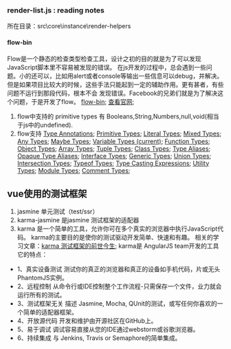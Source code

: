 ### render-list.js    : reading notes
 所在目录：src\core\instance\render-helpers
 
#### flow-bin  
Flow是一个静态的检查类型检查工具，设计之初的目的就是为了可以发现JavaScript脚本里不容易被发现的错误。
在js开发的过程中，总会遇到一些问题。小的还可以，比如用alert或者console等输出一些信息可以debug，并解决。
但是如果项目比较大的时候，这些手法只能起到一定的辅助作用。更有甚者，有些问题不运行到那段代码，根本不会
发现错误。Facebook的兄弟们就是为了解决这个问题，于是开发了flow。
[flow-bin](https://github.com/flowtype/flow-bin);
[查看官网](https://flow.org/);

1. flow中支持的 primitive types  有  Booleans,String,Numbers,null,void(相当于js中的undefined).
2. flow支持
[Type Annotations](https://flow.org/en/docs/types/);
[Primitive Types](https://flow.org/en/docs/types/primitives/);
[Literal Types](https://flow.org/en/docs/types/literals/);
[Mixed Types](https://flow.org/en/docs/types/mixed/);
[Any Types](https://flow.org/en/docs/types/any/);
[Maybe Types](https://flow.org/en/docs/types/maybe/);
[Variable Types (current)](https://flow.org/en/docs/types/variables/);
[Function Types](https://flow.org/en/docs/types/functions/);
[Object Types](https://flow.org/en/docs/types/objects/);
[Array Types](https://flow.org/en/docs/types/arrays/);
[Tuple Types](https://flow.org/en/docs/types/tuples/);
[Class Types](https://flow.org/en/docs/types/classes/);
[Type Aliases](https://flow.org/en/docs/types/aliases/);
[Opaque Type Aliases](https://flow.org/en/docs/types/opaque-types/);
[Interface Types](https://flow.org/en/docs/types/interfaces/);
[Generic Types](https://flow.org/en/docs/types/generics/);
[Union Types](https://flow.org/en/docs/types/unions/);
[Intersection Types](https://flow.org/en/docs/types/intersections/);
[Typeof Types](https://flow.org/en/docs/types/typeof/);
[Type Casting Expressions](https://flow.org/en/docs/types/casting/);
[Utility Types](https://flow.org/en/docs/types/utilities/);
[Module Types](https://flow.org/en/docs/types/modules/);
[Comment Types](https://flow.org/en/docs/types/comments/);

## vue使用的测试框架
1. jasmine  单元测试（test/ssr）
2. karma-jasmine   是jasmine 测试框架的适配器
3. karma    是一个简单的工具，允许你可在多个真实的浏览器中执行JavaScript代码。
karma的主要目的是使你的测试驱动开发简单、快速和有趣。
相关的学习文章：[karma 测试框架的前世今生](https://juejin.im/entry/56c80331efa631005c1aeacc);
karma是 AngularJS team开发的工具
它的特点：
 + 1、真实设备测试
    测试你的真正的浏览器和真正的设备如手机代码，片或无头PhantomJS实例。
 + 2、远程控制
    从命令行或IDE控制整个工作流程-只需保存一个文件，业力就会运行所有的测试。
 + 3、测试框架无关
    描述 Jasmine, Mocha, QUnit的测试，或写任何你喜欢的一个简单的适配器框架。
 + 4、开放源代码
    开发和维护由开源社区在GitHub上。
 + 5、易于调试
    调试容易直接从您的IDE通过webstorm或谷歌浏览器。
 + 6、持续集成
    与 Jenkins, Travis or Semaphore的简单集成。

